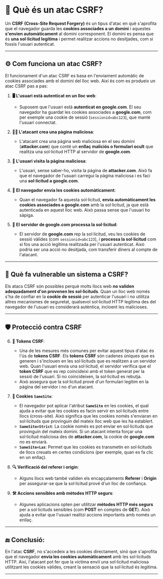 # 🤔 Què és un atac CSRF?

Un **CSRF (Cross-Site Request Forgery)** és un tipus d'atac en què s'aprofita que el navegador guarda les **cookies associades a un domini** i aquestes **s'envien automàticament** al domini corresponent. El domini es pensa que és **una sol·licitud legítima** i permet realitzar accions no desitjades, com si fossis l'usuari autenticat.

---

## ⚙️ Com funciona un atac CSRF?

El funcionament d'un atac CSRF es basa en l'enviament automàtic de cookies associades amb el domini del lloc web. Així és com es produeix un atac CSRF pas a pas:

1. **🖥️ L'usuari està autenticat en un lloc web**:
   - Suposem que l'usuari està **autenticat en google.com**. El seu navegador ha guardat les cookies associades a **google.com**, com per exemple una cookie de sessió (`sessionid=abc123`), que manté l'usuari connectat.

2. **👨‍💻 L'atacant crea una pàgina maliciosa**:
   - L'atacant crea una pàgina web maliciosa en el seu domini (**attacker.com**) que conté un **enllaç maliciós o formulari ocult** que realitza una sol·licitud HTTP al servidor de **google.com**.

3. **🧐 L'usuari visita la pàgina maliciosa**:
   - L'usuari, sense saber-ho, visita la pàgina de **attacker.com**. Això fa que el navegador de l'usuari carregui la pàgina maliciosa i es faci una **sol·licitud a google.com**.

4. **🔑 El navegador envia les cookies automàticament**:
   - Quan el navegador fa aquesta sol·licitud, **envia automàticament les cookies associades a google.com** amb la sol·licitud, ja que està autenticada en aquest lloc web. Això passa sense que l'usuari ho sàpiga.

5. **🔄 El servidor de google.com processa la sol·licitud**:
   - El servidor de **google.com** rep la sol·licitud, veu les cookies de sessió vàlides (com `sessionid=abc123`), i **processa la sol·licitud** com si fos una acció legítima realitzada per l'usuari autenticat. Això podria ser una acció no desitjada, com transferir diners al compte de l'atacant.

---

## 🔐 Què fa vulnerable un sistema a CSRF?

Els atacs CSRF són possibles perquè molts llocs web **no validen adequadament d'on provenen les sol·licituds**. Quan un lloc web només s'ha de confiar en la **cookie de sessió** per autenticar l'usuari i no utilitza altres mecanismes de seguretat, qualsevol sol·licitud HTTP legítima des del navegador de l'usuari es considerarà autèntica, incloent les malicioses.

---

## 🛡️ Protecció contra CSRF

6. **🔑 Tokens CSRF**:
   - Una de les mesures més comunes per evitar aquest tipus d'atac és l'ús de **tokens CSRF**. Els **tokens CSRF** són cadenes úniques que es generen i s'inclouen en les sol·licituds que es realitzen a un servidor web. Quan l'usuari envia una sol·licitud, el servidor verifica que el **token CSRF** que es rep coincideixi amb el token generat per la sessió de l'usuari. Si no coincideixen, la sol·licitud es rebutja.
   - Això assegura que la sol·licitud prové d'un formulari legítim en la pàgina del servidor i no d'un atacant.

7. **🍪 Cookies `SameSite`**:
   - El navegador pot aplicar l'atribut **`SameSite`** en les cookies, el qual ajuda a evitar que les cookies es facin servir en sol·licituds entre llocs (cross-site). Això significa que les cookies només s'enviaran en sol·licituds que provinguin del mateix lloc web que les ha establert.
   - **`SameSite=Strict`**: La cookie només es pot enviar en sol·licituds que provinguin del mateix domini. Si un atacant intenta forçar una sol·licitud maliciosa des de **attacker.com**, la cookie de **google.com** no es enviarà.
   - **`SameSite=Lax`**: Permet que les cookies es transmetin en sol·licituds de llocs creuats en certes condicions (per exemple, quan es fa clic en un enllaç).

8. **🔍 Verificació del referer i origin**:
   - Alguns llocs web també validen els encapçalaments **Referer** i **Origin** per assegurar-se que la sol·licitud prové d'un lloc de confiança.

9. **🛠️ Accions sensibles amb mètodes HTTP segurs**:
   - Algunes aplicacions opten per utilitzar **mètodes HTTP més segurs** per a sol·licituds sensibles (com **POST** en comptes de **GET**). Això ajuda a evitar que l'usuari realitzi accions importants amb només un enllaç.

---

## 🔚 Conclusió:
En l'atac **CSRF**, no s'accedeix a les cookies directament, sinó que s'aprofita que el navegador **envia les cookies automàticament** amb les sol·licituds HTTP. Així, l'atacant pot fer que la víctima enviï una sol·licitud maliciosa utilitzant les cookies vàlides, creant la sensació que la sol·licitud és legítima.

---

